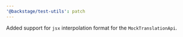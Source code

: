 ```yaml
---
'@backstage/test-utils': patch
---
```


Added support for `jsx` interpolation format for the `MockTranslationApi`.
